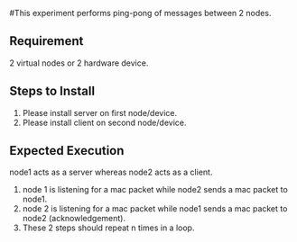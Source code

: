 #This experiment performs ping-pong of messages between 2 nodes.

## Requirement 
2 virtual nodes or 2 hardware device.

## Steps to Install

1. Please install server on first node/device.
2. Please install client on second node/device.

## Expected Execution
node1 acts as a server whereas node2 acts as a client.

1. node 1 is listening for a mac packet while node2 sends a mac packet to node1.
2. node 2 is listening for a mac packet while node1 sends a mac packet to node2 (acknowledgement).
3. These 2 steps should repeat n times in a loop.
